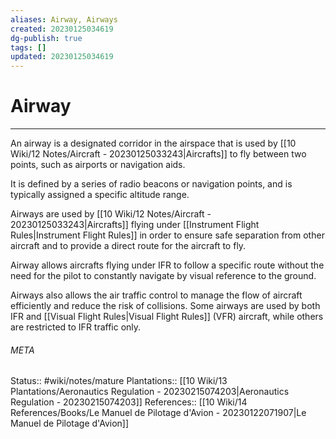 ```yaml
---
aliases: Airway, Airways
created: 20230125034619
dg-publish: true
tags: []
updated: 20230125034619
---
```

# Airway
---
An airway is a designated corridor in the airspace that is used by [[10 Wiki/12 Notes/Aircraft - 20230125033243\|Aircrafts]] to fly between two points, such as airports or navigation aids.

It is defined by a series of radio beacons or navigation points, and is typically assigned a specific altitude range. 

Airways are used by [[10 Wiki/12 Notes/Aircraft - 20230125033243\|Aircrafts]] flying under [[Instrument Flight Rules\|Instrument Flight Rules]] in order to ensure safe separation from other aircraft and to provide a direct route for the aircraft to fly.

Airway allows aircrafts flying under IFR to follow a specific route without the need for the pilot to constantly navigate by visual reference to the ground.

Airways also allows the air traffic control to manage the flow of aircraft efficiently and reduce the risk of collisions. Some airways are used by both IFR and [[Visual Flight Rules\|Visual Flight Rules]] (VFR) aircraft, while others are restricted to IFR traffic only.



###### META
Status:: #wiki/notes/mature 
Plantations:: [[10 Wiki/13 Plantations/Aeronautics Regulation - 20230215074203\|Aeronautics Regulation - 20230215074203]]
References:: [[10 Wiki/14 References/Books/Le Manuel de Pilotage d'Avion - 20230122071907\|Le Manuel de Pilotage d'Avion]]
